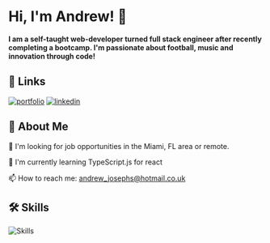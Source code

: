 
# Hi, I'm Andrew! 👋

**I am a self-taught web-developer turned full stack engineer after recently completing a bootcamp. I'm passionate about football, music and innovation through code!**


## 🔗 Links
[![portfolio](https://img.shields.io/badge/my_portfolio-000?style=for-the-badge&logo=ko-fi&logoColor=white)](https://ajosephs1.github.io/)
[![linkedin](https://img.shields.io/badge/linkedin-0A66C2?style=for-the-badge&logo=linkedin&logoColor=white)](https://www.linkedin.com/in/andrewjosephs1/)


## 🚀 About Me
🔎 I'm looking for job opportunities in the Miami, FL area or remote.

🧠 I'm currently learning TypeScript.js for react 

📫 How to reach me: andrew_josephs@hotmail.co.uk


## 🛠 Skills
![Skills](https://skillicons.dev/icons?i=react,nodejs,ts,express,js,html,css,sass,astro,mysql,git,postman,jest,vscode)

